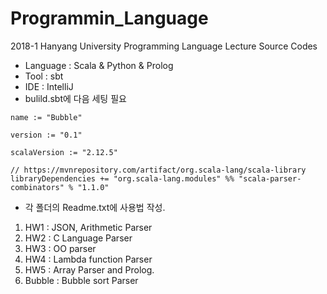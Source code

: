 # Programmin_Language
2018-1 Hanyang University Programming Language Lecture Source Codes

* Language : Scala & Python & Prolog
* Tool : sbt
* IDE : IntelliJ
* bulild.sbt에 다음 세팅 필요
```
name := "Bubble"

version := "0.1"

scalaVersion := "2.12.5"

// https://mvnrepository.com/artifact/org.scala-lang/scala-library
libraryDependencies += "org.scala-lang.modules" %% "scala-parser-combinators" % "1.1.0"
```
* 각 폴더의 Readme.txt에 사용법 작성.

1. HW1 : JSON, Arithmetic Parser
2. HW2 : C Language Parser
3. HW3 : OO parser
4. HW4 : Lambda function Parser
5. HW5 : Array Parser and Prolog.
6. Bubble : Bubble sort Parser
